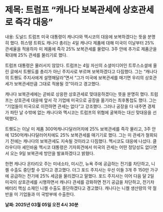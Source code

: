 # **제목: 트럼프 “캐나다 보복관세에 상호관세로 즉각 대응”**

  내용: 도널드 트럼프 미국 대통령이 캐나다와 멕시코의 대응에 보복하겠다는 뜻을 분명히 했다. 쥐스탱 트뤼도 캐나다 총리는 4일 캐나다 제품에 대해 미국이 이날부터 25% 관세율을 적용하자 미 제품에 즉각 25% 보복관세를 물렸다. 3주 안에 추가로 제품군을 확대해 25% 관세를 물리기로 했다.

트럼프 대통령은 물러서지 않았다. 트럼프는 4일 자신의 소셜미디어인 트루스소셜에 올린 글에서 트뤤도를 총리가 아닌 주지사로 부르며 보복하겠다고 다짐했다. 그는 “캐나다의 트뤤도 주지사에게 설명해달라”면서 “그가 미국에 보복관세를 매기면 우리의 상호관세가 보복관세만큼 그대로 적용될 것”이라고 경고했다.

캐나다 보복관세에는 곧바로 상응한 상호관세로 맞대응하겠다는 뜻을 분명히 했다. 트럼프는 상호관세 대응에 앞서 각 기업에 미국으로 공장을 옮기라는 최후통첩도 했다. 그는 “기업들이 미국으로 이전하면 관세는 없다”고 강조했다. 그러나 공장을 다 내주면 경제가 파탄 날 수밖에 없는 캐나다와 멕시코는 트럼프의 위협에 굴복하는 대신 맞대응을 선택했다.

트뤤도는 이날 미 제품 300억캐나다달러어치에 25% 보복관세를 즉각 물리고, 3주 안에 1250억캐나다달러어치에도 25% 보복관세를 매기기로 했다. 그는 미 관세가 철회되기 전에는 캐나다의 보복관세도 지속될 것이라고 다짐했다. 멕시코도 대응에 나섰다. 클라우디아 셰인바움 멕시코 대통령은 기자회견에서 미국의 관세는 어떤 정당성도 없다면서 오는 9일 보복관세 방안을 발표하겠다고 밝혔다.

한편 캐나다 온타리오 주는 미네소타, 미시간, 뉴욕 주에 공급하는 전기를 차단하고, 니켈 수출도 중단할 수 있다고 경고했다. 더그 포드 주지사는 우선 이들 3개 주 150만 가구에 공급하는 전기에 25% 세금을 물리겠다고 말했다. 포드 주지사는 이어 다음 달 2일 미국이 상호관세를 시행하면서 캐나다 관세를 강화하면 전기 공급을 차단하고, 전기차 배터리 핵심 소재인 니켈 수출도 중단하겠다고 경고했다. 캐나다는 니켈 생산량의 약 절반을 미 기업들과 미 국방부에 수출한다.

  **날짜: 2025년 03월 05일 오전 4시 30분**